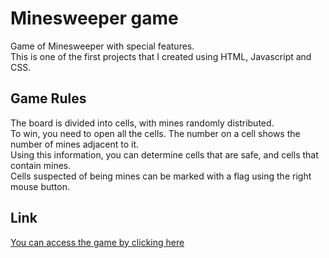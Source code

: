 # Minesweeper game
Game of Minesweeper with special features.<br>
This is one of the first projects that I created using HTML, Javascript and CSS.

## Game Rules
The board is divided into cells, with mines randomly distributed.<br>
To win, you need to open all the cells. The number on a cell shows the number of mines adjacent to it.<br>
Using this information, you can determine cells that are safe, and cells that contain mines.<br>
Cells suspected of being mines can be marked with a flag using the right mouse button.

## Link
[You can access the game by clicking here](https://lior9631.github.io/Minesweeper/)
